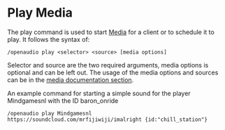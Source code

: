 [//]: # (TITLE:Play)
[//]: # (DESCRIPTION:Using the play command to start media through command blocks)
[//]: # (TAGS:play,command,subcommand,sound,start,commands,media)

# Play Media
The play command is used to start [Media](media.md) for a client or to schedule it to play. It follows the syntax of:
```
/openaudio play <selector> <source> [media options]
```

Selector and source are the two required arguments, media options is optional and can be left out. The usage of the media options and sources can be in the [media documentation section](media.md).

An example command for starting a simple sound for the player Mindgamesnl with the ID baron_onride
```
/openaudio play Mindgamesnl https://soundcloud.com/mrfijiwiji/imalright {id:"chill_station"}
```
